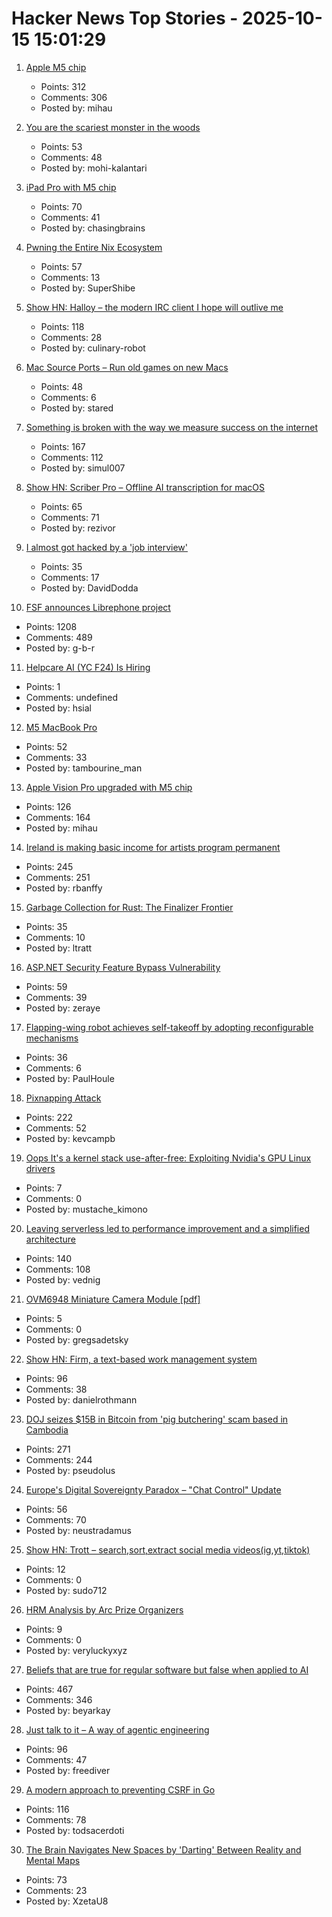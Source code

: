 # Hacker News Top Stories - 2025-10-15 15:01:29

1. [Apple M5 chip](https://www.apple.com/newsroom/2025/10/apple-unleashes-m5-the-next-big-leap-in-ai-performance-for-apple-silicon/)
   - Points: 312
   - Comments: 306
   - Posted by: mihau

2. [You are the scariest monster in the woods](https://jamie.ideasasylum.com/2025/10/15/you-are-the-scariest-monster-in-the-woods)
   - Points: 53
   - Comments: 48
   - Posted by: mohi-kalantari

3. [iPad Pro with M5 chip](https://www.apple.com/newsroom/2025/10/apple-introduces-the-powerful-new-ipad-pro-with-the-m5-chip/)
   - Points: 70
   - Comments: 41
   - Posted by: chasingbrains

4. [Pwning the Entire Nix Ecosystem](https://ptrpa.ws/nixpkgs-actions-abuse)
   - Points: 57
   - Comments: 13
   - Posted by: SuperShibe

5. [Show HN: Halloy – the modern IRC client I hope will outlive me](https://github.com/squidowl/halloy)
   - Points: 118
   - Comments: 28
   - Posted by: culinary-robot

6. [Mac Source Ports – Run old games on new Macs](https://www.macsourceports.com/)
   - Points: 48
   - Comments: 6
   - Posted by: stared

7. [Something is broken with the way we measure success on the internet](https://joindatacops.com/resources/how-73-of-your-e-commerce-visitors-could-be-fake)
   - Points: 167
   - Comments: 112
   - Posted by: simul007

8. [Show HN: Scriber Pro – Offline AI transcription for macOS](https://scriberpro.cc/hn/)
   - Points: 65
   - Comments: 71
   - Posted by: rezivor

9. [I almost got hacked by a 'job interview'](https://blog.daviddodda.com/how-i-almost-got-hacked-by-a-job-interview)
   - Points: 35
   - Comments: 17
   - Posted by: DavidDodda

10. [FSF announces Librephone project](https://www.fsf.org/news/librephone-project)
   - Points: 1208
   - Comments: 489
   - Posted by: g-b-r

11. [Helpcare AI (YC F24) Is Hiring](undefined)
   - Points: 1
   - Comments: undefined
   - Posted by: hsial

12. [M5 MacBook Pro](https://www.apple.com/macbook-pro/)
   - Points: 52
   - Comments: 33
   - Posted by: tambourine_man

13. [Apple Vision Pro upgraded with M5 chip](https://www.apple.com/newsroom/2025/10/apple-vision-pro-upgraded-with-the-m5-chip-and-dual-knit-band/)
   - Points: 126
   - Comments: 164
   - Posted by: mihau

14. [Ireland is making basic income for artists program permanent](https://www.artnews.com/art-news/news/ireland-basic-income-artists-program-permanent-1234756981/)
   - Points: 245
   - Comments: 251
   - Posted by: rbanffy

15. [Garbage Collection for Rust: The Finalizer Frontier](https://soft-dev.org/pubs/html/hughes_tratt__garbage_collection_for_rust_the_finalizer_frontier/)
   - Points: 35
   - Comments: 10
   - Posted by: ltratt

16. [ASP.NET Security Feature Bypass Vulnerability](https://nvd.nist.gov/vuln/detail/CVE-2025-55315)
   - Points: 59
   - Comments: 39
   - Posted by: zeraye

17. [Flapping-wing robot achieves self-takeoff by adopting reconfigurable mechanisms](https://www.science.org/doi/10.1126/sciadv.adx0465)
   - Points: 36
   - Comments: 6
   - Posted by: PaulHoule

18. [Pixnapping Attack](https://www.pixnapping.com/)
   - Points: 222
   - Comments: 52
   - Posted by: kevcampb

19. [Oops It's a kernel stack use-after-free: Exploiting Nvidia's GPU Linux drivers](https://blog.quarkslab.com/./nvidia_gpu_kernel_vmalloc_exploit.html)
   - Points: 7
   - Comments: 0
   - Posted by: mustache_kimono

20. [Leaving serverless led to performance improvement and a simplified architecture](https://www.unkey.com/blog/serverless-exit)
   - Points: 140
   - Comments: 108
   - Posted by: vednig

21. [OVM6948 Miniature Camera Module [pdf]](https://www.ovt.com/wp-content/uploads/2023/03/OVM6948-PB-v1.5-WEB.pdf)
   - Points: 5
   - Comments: 0
   - Posted by: gregsadetsky

22. [Show HN: Firm, a text-based work management system](https://github.com/42futures/firm)
   - Points: 96
   - Comments: 38
   - Posted by: danielrothmann

23. [DOJ seizes $15B in Bitcoin from 'pig butchering' scam based in Cambodia](https://www.cnbc.com/2025/10/14/bitcoin-doj-chen-zhi-pig-butchering-scam.html)
   - Points: 271
   - Comments: 244
   - Posted by: pseudolus

24. [Europe's Digital Sovereignty Paradox – "Chat Control" Update](https://www.process-one.net/blog/chat-control-update-oct-2025/)
   - Points: 56
   - Comments: 70
   - Posted by: neustradamus

25. [Show HN: Trott – search,sort,extract social media videos(ig,yt,tiktok)](https://trott.hattimatimlabs.in)
   - Points: 12
   - Comments: 0
   - Posted by: sudo712

26. [HRM Analysis by Arc Prize Organizers](https://arcprize.org/blog/hrm-analysis)
   - Points: 9
   - Comments: 0
   - Posted by: veryluckyxyz

27. [Beliefs that are true for regular software but false when applied to AI](https://boydkane.com/essays/boss)
   - Points: 467
   - Comments: 346
   - Posted by: beyarkay

28. [Just talk to it – A way of agentic engineering](https://steipete.me/posts/just-talk-to-it)
   - Points: 96
   - Comments: 47
   - Posted by: freediver

29. [A modern approach to preventing CSRF in Go](https://www.alexedwards.net/blog/preventing-csrf-in-go)
   - Points: 116
   - Comments: 78
   - Posted by: todsacerdoti

30. [The Brain Navigates New Spaces by 'Darting' Between Reality and Mental Maps](https://medicine.yale.edu/news-article/brain-navigates-new-spaces-by-flickering-between-reality-and-old-mental-maps/)
   - Points: 73
   - Comments: 23
   - Posted by: XzetaU8

